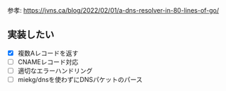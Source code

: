 参孝: https://jvns.ca/blog/2022/02/01/a-dns-resolver-in-80-lines-of-go/

## 実装したい
- [x] 複数Aレコードを返す
- [ ] CNAMEレコード対応
- [ ] 適切なエラーハンドリング
- [ ] miekg/dnsを使わずにDNSパケットのパース

